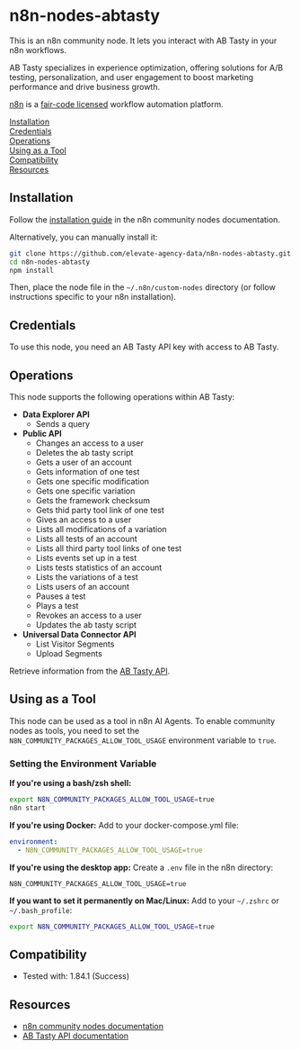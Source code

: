 # n8n-nodes-abtasty  

This is an n8n community node. It lets you interact with AB Tasty in your n8n workflows.  

AB Tasty specializes in experience optimization, offering solutions for A/B testing, personalization, and user engagement to boost marketing performance and drive business growth.

[n8n](https://n8n.io/) is a [fair-code licensed](https://docs.n8n.io/reference/license/) workflow automation platform.  

[Installation](#installation)  
[Credentials](#credentials)    
[Operations](#operations)   
[Using as a Tool](#using-as-a-tool)  
[Compatibility](#compatibility)  
[Resources](#resources)  

## Installation  

Follow the [installation guide](https://docs.n8n.io/integrations/community-nodes/installation/) in the n8n community nodes documentation.  

Alternatively, you can manually install it:  

```sh  
git clone https://github.com/elevate-agency-data/n8n-nodes-abtasty.git 
cd n8n-nodes-abtasty 
npm install  
```  

Then, place the node file in the `~/.n8n/custom-nodes` directory (or follow instructions specific to your n8n installation).   

## Credentials  

To use this node, you need an AB Tasty API key with access to AB Tasty.  

## Operations  

This node supports the following operations within AB Tasty:  

* **Data Explorer API**
    - Sends a query
* **Public API**
    - Changes an access to a user
    - Deletes the ab tasty script
    - Gets a user of an account
    - Gets information of one test
    - Gets one specific modification
    - Gets one specific variation
    - Gets the framework checksum
    - Gets thid party tool link of one test
    - Gives an access to a user
    - Lists all modifications of a variation
    - Lists all tests of an account
    - Lists all third party tool links of one test
    - Lists events set up in a test
    - Lists tests statistics of an account
    - Lists the variations of a test
    - Lists users of an account
    - Pauses a test
    - Plays a test
    - Revokes an access to a user
    - Updates the ab tasty script
* **Universal Data Connector API**
    - List Visitor Segments
    - Upload Segments

Retrieve information from the [AB Tasty API](https://developers.abtasty.com/docs/data/data-getting-started). 

## Using as a Tool

This node can be used as a tool in n8n AI Agents. To enable community nodes as tools, you need to set the `N8N_COMMUNITY_PACKAGES_ALLOW_TOOL_USAGE` environment variable to `true`.

### Setting the Environment Variable

**If you're using a bash/zsh shell:**
```bash
export N8N_COMMUNITY_PACKAGES_ALLOW_TOOL_USAGE=true
n8n start
```

**If you're using Docker:**
Add to your docker-compose.yml file:
```yaml
environment:
  - N8N_COMMUNITY_PACKAGES_ALLOW_TOOL_USAGE=true
```

**If you're using the desktop app:**
Create a `.env` file in the n8n directory:
```
N8N_COMMUNITY_PACKAGES_ALLOW_TOOL_USAGE=true
```

**If you want to set it permanently on Mac/Linux:**
Add to your `~/.zshrc` or `~/.bash_profile`:
```bash
export N8N_COMMUNITY_PACKAGES_ALLOW_TOOL_USAGE=true
```

## Compatibility  

- Tested with: 1.84.1 (Success)

## Resources  

- [n8n community nodes documentation](https://docs.n8n.io/integrations/community-nodes/)  
- [AB Tasty API documentation](https://developers.abtasty.com/docs/data/data-getting-started)